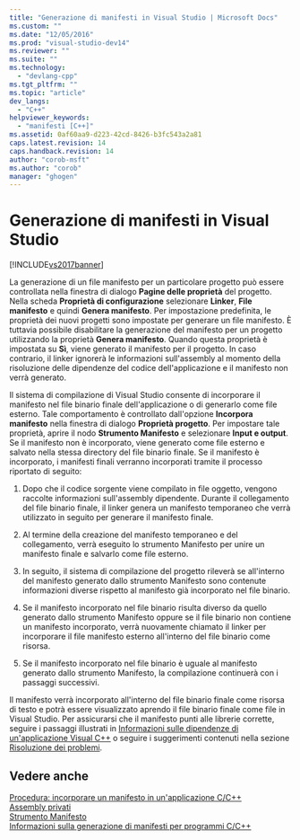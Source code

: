```yaml
---
title: "Generazione di manifesti in Visual Studio | Microsoft Docs"
ms.custom: ""
ms.date: "12/05/2016"
ms.prod: "visual-studio-dev14"
ms.reviewer: ""
ms.suite: ""
ms.technology: 
  - "devlang-cpp"
ms.tgt_pltfrm: ""
ms.topic: "article"
dev_langs: 
  - "C++"
helpviewer_keywords: 
  - "manifesti [C++]"
ms.assetid: 0af60aa9-d223-42cd-8426-b3fc543a2a81
caps.latest.revision: 14
caps.handback.revision: 14
author: "corob-msft"
ms.author: "corob"
manager: "ghogen"
---
```

# Generazione di manifesti in Visual Studio
[!INCLUDE[vs2017banner](../assembler/inline/includes/vs2017banner.md)]

La generazione di un file manifesto per un particolare progetto può essere controllata nella finestra di dialogo **Pagine delle proprietà** del progetto.  Nella scheda **Proprietà di configurazione** selezionare **Linker**, **File manifesto** e quindi **Genera manifesto**.  Per impostazione predefinita, le proprietà dei nuovi progetti sono impostate per generare un file manifesto.  È tuttavia possibile disabilitare la generazione del manifesto per un progetto utilizzando la proprietà **Genera manifesto**.  Quando questa proprietà è impostata su **Sì**, viene generato il manifesto per il progetto.  In caso contrario, il linker ignorerà le informazioni sull'assembly al momento della risoluzione delle dipendenze del codice dell'applicazione e il manifesto non verrà generato.  
  
 Il sistema di compilazione di Visual Studio consente di incorporare il manifesto nel file binario finale dell'applicazione o di generarlo come file esterno.   Tale comportamento è controllato dall'opzione **Incorpora manifesto** nella finestra di dialogo **Proprietà progetto**.  Per impostare tale proprietà, aprire il nodo **Strumento Manifesto** e selezionare **Input e output**.   Se il manifesto non è incorporato, viene generato come file esterno e salvato nella stessa directory del file binario finale.  Se il manifesto è incorporato, i manifesti finali verranno incorporati tramite il processo riportato di seguito:  
  
1.  Dopo che il codice sorgente viene compilato in file oggetto, vengono raccolte informazioni sull'assembly dipendente.  Durante il collegamento del file binario finale, il linker genera un manifesto temporaneo che verrà utilizzato in seguito per generare il manifesto finale.  
  
2.  Al termine della creazione del manifesto temporaneo e del collegamento, verrà eseguito lo strumento Manifesto per unire un manifesto finale e salvarlo come file esterno.  
  
3.  In seguito, il sistema di compilazione del progetto rileverà se all'interno del manifesto generato dallo strumento Manifesto sono contenute informazioni diverse rispetto al manifesto già incorporato nel file binario.  
  
4.  Se il manifesto incorporato nel file binario risulta diverso da quello generato dallo strumento Manifesto oppure se il file binario non contiene un manifesto incorporato, verrà nuovamente chiamato il linker per incorporare il file manifesto esterno all'interno del file binario come risorsa.  
  
5.  Se il manifesto incorporato nel file binario è uguale al manifesto generato dallo strumento Manifesto, la compilazione continuerà con i passaggi successivi.  
  
 Il manifesto verrà incorporato all'interno del file binario finale come risorsa di testo e potrà essere visualizzato aprendo il file binario finale come file in Visual Studio.  Per assicurarsi che il manifesto punti alle librerie corrette, seguire i passaggi illustrati in [Informazioni sulle dipendenze di un'applicazione Visual C\+\+](../ide/understanding-the-dependencies-of-a-visual-cpp-application.md) o seguire i suggerimenti contenuti nella sezione [Risoluzione dei problemi](../build/troubleshooting-c-cpp-isolated-applications-and-side-by-side-assemblies.md).  
  
## Vedere anche  
 [Procedura: incorporare un manifesto in un'applicazione C\/C\+\+](../build/how-to-embed-a-manifest-inside-a-c-cpp-application.md)   
 [Assembly privati](_win32_private_assemblies)   
 [Strumento Manifesto](http://msdn.microsoft.com/library/aa375649)   
 [Informazioni sulla generazione di manifesti per programmi C\/C\+\+](../build/understanding-manifest-generation-for-c-cpp-programs.md)